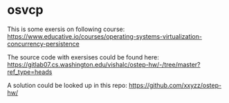 # osvcp
This is some exersis on following course: https://www.educative.io/courses/operating-systems-virtualization-concurrency-persistence


The source code with exersises could be found here: https://gitlab07.cs.washington.edu/vishalc/ostep-hw/-/tree/master?ref_type=heads

A solution could be looked up in this repo: https://github.com/xxyzz/ostep-hw/